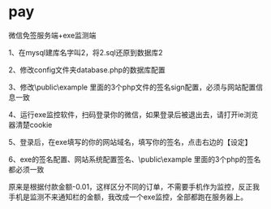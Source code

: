 # pay
微信免签服务端+exe监测端

1、在mysql建库名字叫2，将2.sql还原到数据库2

2、修改config文件夹database.php的数据库配置

3、修改\public\example 里面的3个php文件的签名sign配置，必须与网站配置信息一致


4、运行exe监控软件，扫码登录你的微信，如果登录后被退出去，请打开ie浏览器清楚cookie

5、登录后，在exe填写的你的网站域名，填写你的签名，点击右边的【设定】

6、exe的签名配置、网站系统配置签名、\public\example 里面的3个php的签名都必须一致

原来是根据付款金额-0.01，这样区分不同的订单，不需要手机作为监控，反正我手机是监测不来通知栏的金额，我改成一个exe监控，全部都跑在服务器上。
